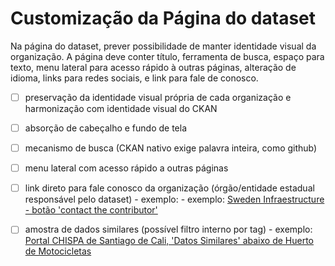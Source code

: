 # Customização da Página do dataset

Na página do dataset, prever possibilidade de manter identidade visual da organização. A página deve conter título, ferramenta de busca, espaço para texto, menu lateral para acesso rápido à outras páginas, alteração de idioma, links para redes sociais, e link para fale de conosco.

- [ ] preservação da identidade visual própria de cada organização e harmonização com identidade visual do CKAN

- [ ] absorção de cabeçalho e fundo de tela

- [ ] mecanismo de busca (CKAN nativo exige palavra inteira, como github)

- [ ] menu lateral com acesso rápido a outras páginas

- [ ] link direto para fale conosco da organização (órgão/entidade estadual responsável pelo dataset) - exemplo: - exemplo: [Sweden Infraestructure - botão 'contact the contributor'](https://data.humdata.org/dataset/world-bank-infrastructure-indicators-for-sweden)

- [ ] amostra de dados similares (possível filtro interno por tag) - exemplo: [Portal CHISPA de Santiago de Cali, 'Datos Similares' abaixo de Huerto de Motocicletas](https://cali.chis.pa/dataset/hurto-de-motocicletas)